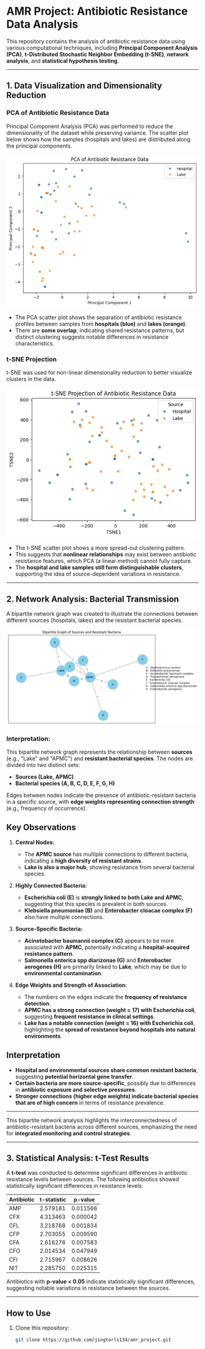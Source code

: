 # AMR Project: Antibiotic Resistance Data Analysis

This repository contains the analysis of antibiotic resistance data using various computational techniques, including **Principal Component Analysis (PCA)**, **t-Distributed Stochastic Neighbor Embedding (t-SNE)**, **network analysis**, and **statistical hypothesis testing**.

---

## 1. Data Visualization and Dimensionality Reduction

### PCA of Antibiotic Resistance Data
Principal Component Analysis (PCA) was performed to reduce the dimensionality of the dataset while preserving variance. The scatter plot below shows how the samples (hospitals and lakes) are distributed along the principal components.

![PCA Projection](pca_result.png)
- The PCA scatter plot shows the separation of antibiotic resistance profiles between samples from **hospitals (blue)** and **lakes (orange)**.
- There are **some overlap**, indicating shared resistance patterns, but distinct clustering suggests notable differences in resistance characteristics.

### t-SNE Projection
t-SNE was used for non-linear dimensionality reduction to better visualize clusters in the data.

![t-SNE Projection](t-SNE_result.png)
- The t-SNE scatter plot shows a more spread-out clustering pattern.
- This suggests that **nonlinear relationships** may exist between antibiotic resistance features, which PCA (a linear method) cannot fully capture.
- The **hospital and lake samples still form distinguishable clusters**, supporting the idea of source-dependent variations in resistance.

---

## 2. Network Analysis: Bacterial Transmission
A bipartite network graph was created to illustrate the connections between different sources (hospitals, lakes) and the resistant bacterial species.

![Bipartite Graph](network.png)

### Interpretation:
This bipartite network graph represents the relationship between **sources** (e.g., "Lake" and "APMC") and **resistant bacterial species**. The nodes are divided into two distinct sets:
- **Sources (Lake, APMC)**
- **Bacterial species (A, B, C, D, E, F, G, H)**

Edges between nodes indicate the presence of antibiotic-resistant bacteria in a specific source, with **edge weights representing connection strength** (e.g., frequency of occurrence).

## Key Observations
1. **Central Nodes:**
   - The **APMC source** has multiple connections to different bacteria, indicating a **high diversity of resistant strains**.
   - **Lake is also a major hub**, showing resistance from several bacterial species.

2. **Highly Connected Bacteria:**
   - **Escherichia coli (E)** is **strongly linked to both Lake and APMC**, suggesting that this species is prevalent in both sources.
   - **Klebsiella pneumoniae (B)** and **Enterobacter cloacae complex (F)** also have multiple connections.

3. **Source-Specific Bacteria:**
   - **Acinetobacter baumannii complex (C)** appears to be more associated with **APMC**, potentially indicating a **hospital-acquired resistance pattern**.
   - **Salmonella enterica spp diarizonae (G)** and **Enterobacter aerogenes (H)** are primarily linked to **Lake**, which may be due to **environmental contamination**.

4. **Edge Weights and Strength of Association:**
   - The numbers on the edges indicate the **frequency of resistance detection**.
   - **APMC has a strong connection (weight = 17) with Escherichia coli**, suggesting **frequent resistance in clinical settings**.
   - **Lake has a notable connection (weight = 16) with Escherichia coli**, highlighting the **spread of resistance beyond hospitals into natural environments**.

## Interpretation
- **Hospital and environmental sources share common resistant bacteria**, suggesting **potential horizontal gene transfer**.
- **Certain bacteria are more source-specific**, possibly due to differences in **antibiotic exposure and selective pressures**.
- **Stronger connections (higher edge weights) indicate bacterial species that are of high concern** in terms of resistance prevalence.

---
This bipartite network analysis highlights the interconnectedness of antibiotic-resistant bacteria across different sources, emphasizing the need for **integrated monitoring and control strategies**.


---

## 3. Statistical Analysis: t-Test Results
A **t-test** was conducted to determine significant differences in antibiotic resistance levels between sources. The following antibiotics showed statistically significant differences in resistance levels:

| Antibiotic | t-statistic | p-value  |
|------------|------------|----------|
| AMP        | 2.579181   | 0.011566 |
| CFX        | 4.313463   | 0.000042 |
| CFL        | 3.218768   | 0.001834 |
| CFP        | 2.703055   | 0.009590 |
| CFA        | 2.816276   | 0.007583 |
| CFO        | 2.014534   | 0.047949 |
| CFI        | 2.715967   | 0.008626 |
| NIT        | 2.285750   | 0.025315 |

Antibiotics with **p-value < 0.05** indicate statistically significant differences, suggesting notable variations in resistance between the sources.

---

## How to Use
1. Clone this repository:
   ```bash
   git clone https://github.com/jingtorls134/amr_project.git
